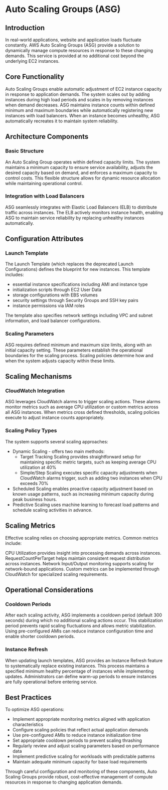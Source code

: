 # Auto Scaling Groups (ASG)

## Introduction

In real-world applications, website and application loads fluctuate constantly. AWS Auto Scaling Groups (ASG) provide a solution to dynamically manage compute resources in response to these changing demands. This service is provided at no additional cost beyond the underlying EC2 instances.

## Core Functionality

Auto Scaling Groups enable automatic adjustment of EC2 instance capacity in response to application demands. The system scales out by adding instances during high load periods and scales in by removing instances when demand decreases. ASG maintains instance counts within defined minimum and maximum boundaries while automatically registering new instances with load balancers. When an instance becomes unhealthy, ASG automatically recreates it to maintain system reliability.

## Architecture Components

### Basic Structure
An Auto Scaling Group operates within defined capacity limits. The system maintains a minimum capacity to ensure service availability, adjusts the desired capacity based on demand, and enforces a maximum capacity to control costs. This flexible structure allows for dynamic resource allocation while maintaining operational control.

### Integration with Load Balancers
ASG seamlessly integrates with Elastic Load Balancers (ELB) to distribute traffic across instances. The ELB actively monitors instance health, enabling ASG to maintain service reliability by replacing unhealthy instances automatically.

## Configuration Attributes

### Launch Template
The Launch Template (which replaces the deprecated Launch Configurations) defines the blueprint for new instances. This template includes:

- essential instance specifications including AMI and instance type
- initialization scripts through EC2 User Data
- storage configurations with EBS volumes
- security settings through Security Groups and SSH key pairs
- instance permissions via IAM roles

The template also specifies network settings including VPC and subnet information, and load balancer configurations.

### Scaling Parameters
ASG requires defined minimum and maximum size limits, along with an initial capacity setting. These parameters establish the operational boundaries for the scaling process. Scaling policies determine how and when the system adjusts capacity within these limits.

## Scaling Mechanisms

### CloudWatch Integration
ASG leverages CloudWatch alarms to trigger scaling actions. These alarms monitor metrics such as average CPU utilization or custom metrics across all ASG instances. When metrics cross defined thresholds, scaling policies execute to adjust instance counts appropriately.

### Scaling Policy Types

The system supports several scaling approaches:

- Dynamic Scaling - offers two main methods: 
  - Target Tracking Scaling provides straightforward setup for maintaining specific metric targets, such as keeping average CPU utilization at 40%
  - Simple/Step Scaling executes specific capacity adjustments when CloudWatch alarms trigger, such as adding two instances when CPU exceeds 70%
- Scheduled Scaling enables proactive capacity adjustment based on known usage patterns, such as increasing minimum capacity during peak business hours.
- Predictive Scaling uses machine learning to forecast load patterns and schedule scaling activities in advance.

## Scaling Metrics

Effective scaling relies on choosing appropriate metrics. Common metrics include:

CPU Utilization provides insight into processing demands across instances. RequestCountPerTarget helps maintain consistent request distribution across instances. Network Input/Output monitoring supports scaling for network-bound applications. Custom metrics can be implemented through CloudWatch for specialized scaling requirements.

## Operational Considerations

### Cooldown Periods
After each scaling activity, ASG implements a cooldown period (default 300 seconds) during which no additional scaling actions occur. This stabilization period prevents rapid scaling fluctuations and allows metric stabilization. Using pre-configured AMIs can reduce instance configuration time and enable shorter cooldown periods.

### Instance Refresh
When updating launch templates, ASG provides an Instance Refresh feature to systematically replace existing instances. This process maintains a specified minimum healthy percentage of instances while implementing updates. Administrators can define warm-up periods to ensure instances are fully operational before entering service.

## Best Practices

To optimize ASG operations:

- Implement appropriate monitoring metrics aligned with application characteristics
- Configure scaling policies that reflect actual application demands
- Use pre-configured AMIs to reduce instance initialization time
- Set appropriate cooldown periods to prevent scaling thrashing
- Regularly review and adjust scaling parameters based on performance data
- Implement predictive scaling for workloads with predictable patterns
- Maintain adequate minimum capacity for base load requirements

Through careful configuration and monitoring of these components, Auto Scaling Groups provide robust, cost-effective management of compute resources in response to changing application demands.
